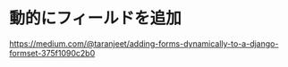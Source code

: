 # 動的にフィールドを追加

https://medium.com/@taranjeet/adding-forms-dynamically-to-a-django-formset-375f1090c2b0
